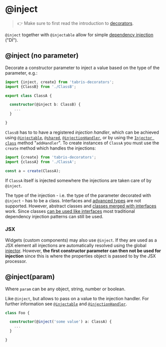 ---
---
# @inject

> :point_right: Make sure to first read the introduction to [decorators](./index.md).

`@inject` together with `@injectable` allow for simple [dependency injection](https://en.wikipedia.org/wiki/Dependency_injection) ("DI").

## @inject (no parameter)

Decorate a constructor parameter to inject a value based on the type of the parameter, e.g.:

```ts
import {inject, create} from 'tabris-decorators';
import {ClassB} from './ClassB';

export class ClassA {

  constructor(@inject b: ClassB) {
    ...
  }

}
```

`ClassB` has to to have a registered _injection handler_, which can be achieved using [`@injectable`](./@injectable), [`@shared`](./@shared), [`@injectionHandler`](./@injectionHandler), or by using the [`Injector class`](./Injector.md) method "`addHandler`". To create instances of `ClassA` you must use the `create` method which handles the injections:

```ts
import {create} from 'tabris-decorators';
import {classA} from './ClassA';

const a = create(ClassA);
```

If `ClassA` itself is injected somewhere the injections are taken care of by `@inject`.

The type of the injection - i.e. the type of the parameter decorated with `@inject` - has to be a class. Interfaces and [advanced types](http://www.typescriptlang.org/docs/handbook/advanced-types.html) are not supported. However, abstract classes and [classes merged with interfaces](https://www.typescriptlang.org/docs/handbook/declaration-merging.html) work. Since classes [can be used like interfaces](https://www.typescriptlang.org/docs/handbook/classes.html#using-a-class-as-an-interface) most traditional dependency injection patterns can still be used.

### JSX

Widgets (custom components) may also use `@inject`. If they are used as a JSX element all injections are automatically resolved using the global [injector](./Injector.md). However, **the first constructor parameter can then not be used for injection** since this is where the properties object is passed to by the JSX processor.

## @inject(param)

Where `param` can be any object, string, number or boolean.

Like `@inject`, but allows to pass on a value to the injection handler. For further information see [`@injectable`](./@injectable) and [`@injectionHandler`](./@injectionHandler).

```ts
class Foo {

  constructor(@inject('some value') a: ClassA) {
    ...
  }

}
```
